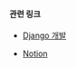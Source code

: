 #### 관련 링크
- [Django 개발](https://github.com/vankze34/igs)

- [Notion](https://www.notion.so/I-guess-so-9237c489ebef415baa117fe77119f032)
